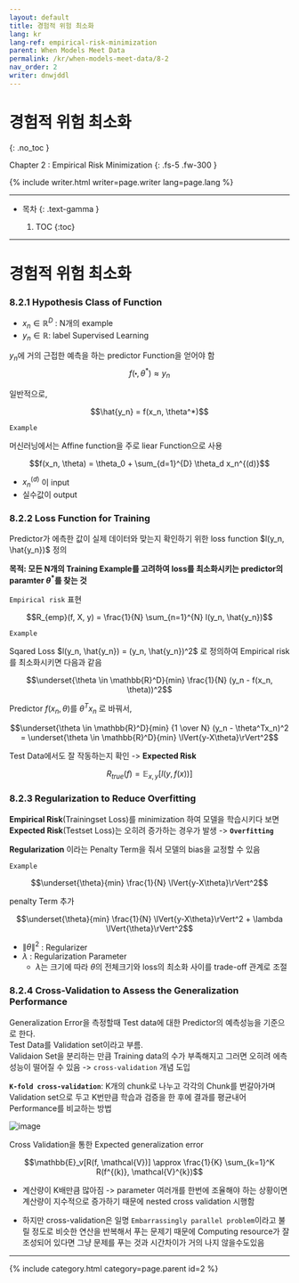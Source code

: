 ```yaml
---
layout: default
title: 경험적 위험 최소화
lang: kr
lang-ref: empirical-risk-minimization
parent: When Models Meet Data
permalink: /kr/when-models-meet-data/8-2
nav_order: 2
writer: dnwjddl
---
```


# 경험적 위험 최소화
{: .no_toc }


Chapter 2 : Empirical Risk Minimization
{: .fs-5 .fw-300 }


{% include writer.html writer=page.writer lang=page.lang %}

---

- 목차
    {: .text-gamma }

    1. TOC
    {:toc}

---

# 경험적 위험 최소화
### 8.2.1 Hypothesis Class of Function
- $x_n \in \mathbb{R}^D$ : N개의 example
- $y_n \in \mathbb{R}$: label
Supervised Learning  

$y_n$에 거의 근접한 예측을 하는 predictor Function을 얻어야 함  
$$f(\centerdot, \theta^*) \approx y_n$$


일반적으로,

$$\hat{y_n} = f(x_n, \theta^*)$$

```Example```  

머신러닝에서는 Affine function을 주로 liear Function으로 사용  

$$f(x_n, \theta) = \theta_0 + \sum_{d=1}^{D} \theta_d x_n^{(d)}$$

- $x_n^{(d)}$ 이 input
- 실수값이 output

### 8.2.2 Loss Function for Training

Predictor가 에측한 값이 실제 데이터와 맞는지 확인하기 위한 loss function $l(y_n, \hat{y_n})$ 정의  

**목적: 모든 N개의 Training Example를 고려하여 loss를 최소화시키는 predictor의 paramter $\theta^*$를 찾는 것**

```Empirical risk``` 표현

$$R_{emp}(f, X, y) = \frac{1}{N} \sum_{n=1}^{N} l(y_n, \hat{y_n})$$  


```Example```  

Sqared Loss $l(y_n, \hat{y_n}) = (y_n, \hat{y_n})^2$ 로 정의하여 Empirical risk를 최소화시키면 다음과 같음

$$\underset{\theta \in \mathbb{R}^D}{min} \frac{1}{N} (y_n - f(x_n, \theta))^2$$  

Predictor $f(x_n, \theta)$를 $\theta^Tx_n$ 로 바꿔서,

 
$$\underset{\theta \in \mathbb{R}^D}{min} {1 \over N} (y_n - \theta^Tx_n)^2 = \underset{\theta \in \mathbb{R}^D}{min} \lVert{y-X\theta}\rVert^2$$



Test Data에서도 잘 작동하는지 확인 -> **Expected Risk**  

$$R_{true}(f) = \mathbb{E}_{x, y}[l(y,f(x))]$$




### 8.2.3 Regularization to Reduce Overfitting

**Empirical Risk**(Trainingset Loss)를 minimization 하여 모델을 학습시키다 보면 **Expected Risk**(Testset Loss)는 오히려 증가하는 경우가 발생 -> **```Overfitting```**  

**Regularization** 이라는 Penalty Term을 줘서 모델의 bias을 교정할 수 있음

```Example```  

$$\underset{\theta}{min} \frac{1}{N} \lVert{y-X\theta}\rVert^2$$

penalty Term 추가  

$$\underset{\theta}{min} \frac{1}{N} \lVert{y-X\theta}\rVert^2 + \lambda \lVert{\theta}\rVert^2$$

- $\lVert{\theta}\rVert^2$ : Regularizer
- $\lambda$ : Regularization Parameter
  - $\lambda$는 크기에 따라 $\theta$의 전체크기와 loss의 최소화 사이를 trade-off 관계로 조절



### 8.2.4 Cross-Validation to Assess the Generalization Performance
Generalization Error을 측정할때 Test data에 대한 Predictor의 예측성능을 기준으로 한다.  
Test Data를 Validation set이라고 부름.  
Validaion Set을 분리하는 만큼 Training data의 수가 부족해지고 그러면 오히려 에측 성능이 떨어질 수 있음 -> ```cross-validation``` 개념 도입


**```K-fold cross-validation```**: K개의 chunk로 나누고 각각의 Chunk를 번갈아가며 Validation set으로 두고 K번만큼 학습과 검증을 한 후에 결과를 평균내어 Performance를 비교하는 방법  

![image](https://user-images.githubusercontent.com/72767245/183816775-9314d79f-5df8-4e03-9105-20b218899010.png)


Cross Validation을 통한 Expected generalization error  

$$\mathbb{E}_v[R(f, \mathcal{V})] \approx \frac{1}{K} \sum_{k=1}^K R(f^{(k)}, \mathcal{V}^{k})$$


- 계산량이 K배만큼 많아짐 -> parameter 여러개를 한번에 조율해야 하는 상황이면 계산량이 지수적으로 증가하기 때문에 nested cross validation 시행함  

- 하지만 cross-validation은 일명 ```Embarrassingly parallel problem```이라고 불릴 정도로 비슷한 연산을 반복해서 푸는 문제기 때문에 Computing resource가 잘 조성되어 있다면 그냥 문제를 푸는 것과 시간차이가 거의 나지 않을수도있음




---

{% include category.html category=page.parent id=2 %}
